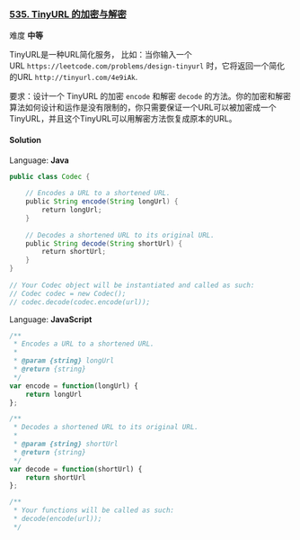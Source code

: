 ### [535\. TinyURL 的加密与解密](https://leetcode-cn.com/problems/encode-and-decode-tinyurl/)

难度 **中等**

TinyURL是一种URL简化服务， 比如：当你输入一个URL `https://leetcode.com/problems/design-tinyurl` 时，它将返回一个简化的URL `http://tinyurl.com/4e9iAk`.

要求：设计一个 TinyURL 的加密 `encode` 和解密 `decode` 的方法。你的加密和解密算法如何设计和运作是没有限制的，你只需要保证一个URL可以被加密成一个TinyURL，并且这个TinyURL可以用解密方法恢复成原本的URL。

#### Solution

Language: **Java**

```java
public class Codec {
​
    // Encodes a URL to a shortened URL.
    public String encode(String longUrl) {
        return longUrl;
    }
​
    // Decodes a shortened URL to its original URL.
    public String decode(String shortUrl) {
        return shortUrl;
    }
}
​
// Your Codec object will be instantiated and called as such:
// Codec codec = new Codec();
// codec.decode(codec.encode(url));
```

Language: **JavaScript**

```javascript
/**
 * Encodes a URL to a shortened URL.
 *
 * @param {string} longUrl
 * @return {string}
 */
var encode = function(longUrl) {
    return longUrl
};

/**
 * Decodes a shortened URL to its original URL.
 *
 * @param {string} shortUrl
 * @return {string}
 */
var decode = function(shortUrl) {
    return shortUrl
};

/**
 * Your functions will be called as such:
 * decode(encode(url));
 */
```
